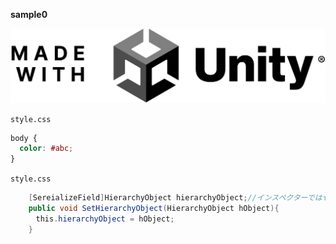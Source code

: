 **sample0**


![Unity Logo](images/U_Logo_MadeWith_RichBlack_RGB.png "Unityのロゴ")

`style.css`
~~~css:./hoge/style.css
body {
  color: #abc;
}
~~~

`style.css`
```cs
    [SereializeField]HierarchyObject hierarchyObject;//インスペクターではセットできない
    public void SetHierarchyObject(HierarchyObject hObject){
    　this.hierarchyObject = hObject;
    }
```